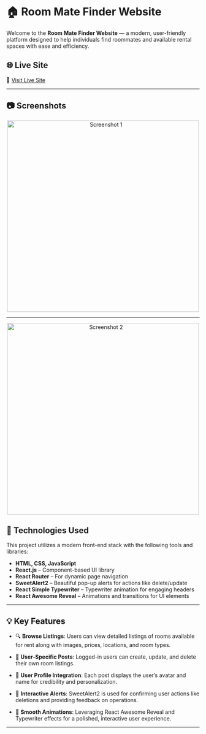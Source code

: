 # 🏠 Room Mate Finder Website

Welcome to the **Room Mate Finder Website** — a modern, user-friendly platform designed to help individuals find roommates and available rental spaces with ease and efficiency.

## 🌐 Live Site

🔗 [Visit Live Site](http://rafiulhaqueph1021159.surge.sh/)

---




## 📷 Screenshots

<p align="center">
  <img src="https://i.postimg.cc/wxG72Z0c/Screenshot-2025-08-21-021711.png" alt="Screenshot 1" width="500"/>
</p>

---

<p align="center">
  <img src="https://i.postimg.cc/XYcjRzcP/Screenshot-2025-08-21-021648.png" alt="Screenshot 2" width="500"/>
</p>


## 🚀 Technologies Used

This project utilizes a modern front-end stack with the following tools and libraries:

- **HTML, CSS, JavaScript**
- **React.js** – Component-based UI library
- **React Router** – For dynamic page navigation
- **SweetAlert2** – Beautiful pop-up alerts for actions like delete/update
- **React Simple Typewriter** – Typewriter animation for engaging headers
- **React Awesome Reveal** – Animations and transitions for UI elements

---

## 💡 Key Features

- 🔍 **Browse Listings**: Users can view detailed listings of rooms available for rent along with images, prices, locations, and room types.

- 👥 **User-Specific Posts**: Logged-in users can create, update, and delete their own room listings.

- 📸 **User Profile Integration**: Each post displays the user’s avatar and name for credibility and personalization.

- 🔔 **Interactive Alerts**: SweetAlert2 is used for confirming user actions like deletions and providing feedback on operations.

- 🎉 **Smooth Animations**: Leveraging React Awesome Reveal and Typewriter effects for a polished, interactive user experience.

---


